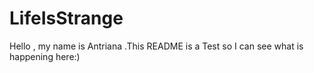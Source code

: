 # LifeIsStrange
Hello , my name is Antriana .This README is a Test so I can see what is happening here:)
